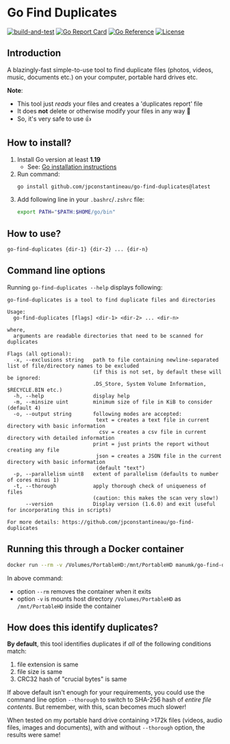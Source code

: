 # Go Find Duplicates

[![build-and-test](https://github.com/jpconstantineau/go-find-duplicates/actions/workflows/build-and-test.yml/badge.svg)](https://github.com/jpconstantineau/go-find-duplicates/actions/workflows/build-and-test.yml)
[![Go Report Card](https://goreportcard.com/badge/github.com/jpconstantineau/go-find-duplicates)](https://goreportcard.com/report/github.com/jpconstantineau/go-find-duplicates)
[![Go Reference](https://pkg.go.dev/badge/github.com/jpconstantineau/go-find-duplicates.svg)](https://pkg.go.dev/github.com/jpconstantineau/go-find-duplicates)
[![License](https://img.shields.io/badge/License-Apache%202-blue.svg)](./LICENSE)

## Introduction

A blazingly-fast simple-to-use tool to find duplicate files (photos, videos, music, documents etc.) on your computer,
portable hard drives etc.

**Note**:

* This tool just *reads* your files and creates a 'duplicates report' file
* It does **not** delete or otherwise modify your files in any way 🙂
* So, it's very safe to use 👍

## How to install?

1. Install Go version at least **1.19**
    * See: [Go installation instructions](https://go.dev/doc/install)
2. Run command:
   ```bash
   go install github.com/jpconstantineau/go-find-duplicates@latest
   ```
3. Add following line in your `.bashrc`/`.zshrc` file:
   ```bash
   export PATH="$PATH:$HOME/go/bin"
   ```

## How to use?

```bash
go-find-duplicates {dir-1} {dir-2} ... {dir-n}
```

## Command line options

Running `go-find-duplicates --help` displays following:

```
go-find-duplicates is a tool to find duplicate files and directories

Usage:
  go-find-duplicates [flags] <dir-1> <dir-2> ... <dir-n>

where,
  arguments are readable directories that need to be scanned for duplicates

Flags (all optional):
  -x, --exclusions string   path to file containing newline-separated list of file/directory names to be excluded
                            (if this is not set, by default these will be ignored:
                            .DS_Store, System Volume Information, $RECYCLE.BIN etc.)
  -h, --help                display help
  -m, --minsize uint        minimum size of file in KiB to consider (default 4)
  -o, --output string       following modes are accepted:
                             text = creates a text file in current directory with basic information
                              csv = creates a csv file in current directory with detailed information
                            print = just prints the report without creating any file
                             json = creates a JSON file in the current directory with basic information
                             (default "text")
  -p, --parallelism uint8   extent of parallelism (defaults to number of cores minus 1)
  -t, --thorough            apply thorough check of uniqueness of files
                            (caution: this makes the scan very slow!)
      --version             Display version (1.6.0) and exit (useful for incorporating this in scripts)

For more details: https://github.com/jpconstantineau/go-find-duplicates
```

## Running this through a Docker container

```bash
docker run --rm -v /Volumes/PortableHD:/mnt/PortableHD manumk/go-find-duplicates:latest go-find-duplicates -o print /mnt/PortableHD
```

In above command:

* option `--rm` removes the container when it exits
* option `-v` is mounts host directory `/Volumes/PortableHD` as `/mnt/PortableHD` inside the container

## How does this identify duplicates?

**By default**, this tool identifies duplicates if _all_ of the following conditions match:

1. file extension is same
2. file size is same
3. CRC32 hash of "crucial bytes" is same

If above default isn't enough for your requirements, you could use the command line option `--thorough` to switch to
SHA-256 hash of *entire file contents*. But remember, with this, scan becomes much slower!

When tested on my portable hard drive containing >172k files (videos, audio files, images and documents), with and
without `--thorough` option, the results were same!
